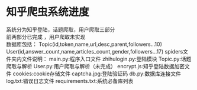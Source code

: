 # 知乎爬虫系统进度
系统分为知乎登陆，话题爬取，用户爬取三部分<br>
前两部分已完成 ，用户爬取未实现<br>
数据库包括：
Topic(id,token,name,url,desc,parent,followers...10)
User(id,answer_count,name,articles_count,gender,followers...17)
spiders文件夹内文件说明：
main.py:程序入口文件
zhihulogin.py:登陆模块
Topic.py:话题爬取与解析
User.py:用户爬取与解析（未完成）
encrypt.js:知乎登陆数据加密文件
cookies:cookie存储文件
captcha.jpg:登陆验证码
db.py:数据库连接文件
log.txt:错误日志文件
requirements.txt:系统必备库列表